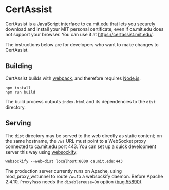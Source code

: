 # CertAssist

CertAssist is a JavaScript interface to ca.mit.edu that lets you securely
download and install your MIT personal certificate, even if ca.mit.edu
does not support your browser. You can use it at https://certassist.mit.edu/.

The instructions below are for developers who want to make changes to CertAssist.

## Building

CertAssist builds with [webpack](https://webpack.js.org/), and therefore requires [Node.js](https://nodejs.org/).

    npm install
    npm run build

The build process outputs `index.html` and its dependencies to the `dist` directory.

## Serving

The `dist` directory may be served to the web directly as static content; on the same hostname, the `/ws` URL must point to a WebSocket proxy connected to ca.mit.edu port 443. You can set up a quick development server this way using [websockify](https://github.com/novnc/websockify):

    websockify --web=dist localhost:8000 ca.mit.edu:443

The production server currently runs on Apache, using mod_proxy_wstunnel to route `/ws` to a websockify daemon. Before Apache 2.4.10, `ProxyPass` needs the `disablereuse=On` option ([bug 55890](https://bz.apache.org/bugzilla/show_bug.cgi?id=55890)).
